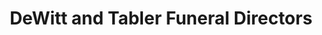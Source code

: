 ---
title: "DeWitt and Tabler Funeral Directors"
url: /thorton/dewitt-and-tabler-funeral-directors/
shop: funeral directors
---